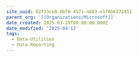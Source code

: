 ```yaml
---
site_uuid: 02f33ce8-0bf8-4571-a603-e178b6372451
parent_org: '[[Organizations/Microsoft]]'
date_created: 2025-03-20T00:00:00.000Z
date_modified: '2025-04-12'
tags:
  - Data-Utilities
  - Data-Reporting
---
```








